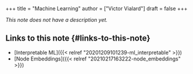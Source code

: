 +++
title = "Machine Learning"
author = ["Victor Vialard"]
draft = false
+++

_This note does not have a description yet._

## Links to this note {#links-to-this-note}

- [Interpretable ML]({{< relref "20201209101239-ml_interpretable" >}})
- [Node Embeddings]({{< relref "20210217163222-node_embeddings" >}})

